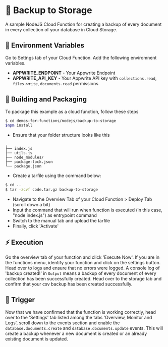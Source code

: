 # 📧 Backup to Storage

A sample NodeJS Cloud Function for creating a backup of every document in every collection of your database in Cloud Storage.

## 📝 Environment Variables

Go to Settngs tab of your Cloud Function. Add the following enviromnent variables.

- **APPWRITE_ENDPOINT** - Your Appwrite Endpoint
- **APPWRITE_API_KEY** - Your Appwrite API key with `collections.read`, `files.write`, `documents.read` permissions

## 🚀 Building and Packaging

To package this example as a cloud function, follow these steps

```bash
$ cd demos-for-functions/nodejs/backup-to-storage
$npm install
```

- Ensure that your folder structure looks like this

```
.
├── index.js
├── utils.js
├── node_modules/
├── package-lock.json
└── package.json
```

- Create a tarfile using the command below:

```bash
$ cd ..
$ tar -zcvf code.tar.gz backup-to-storage
```

- Navigate to the Overview Tab of your Cloud Function > Deploy Tab (scroll down a bit)
- Input the command that will run when function is executed (in this case, "node index.js") as entrypoint command
- Switch to the manual tab and upload the tarfile
- Finally, click 'Activate'

## ⚡ Execution

Go the overview tab of your function and click 'Execute Now'. If you are in the functions menu, identify your function and click on the settings button.
Head over to logs and ensure that no errors were logged. A console log of 'backup created!' in `Output` means a backup of every document of every collection has been successfully created.
Head over to the storage tab and confirm that your csv backup has been created successfully.

## 🎯 Trigger

Now that we have confirmed that the function is working correctly, head over to the 'Settings' tab listed among the tabs 'Overview, Monitor and Logs', scroll down to the events section and enable the `database.documents.create` and `database.documents.update` events.
This will create a backup whenever a new document is created or an already existing document is updated.

